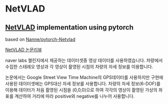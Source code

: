 # NetVLAD

[NetVLAD](https://arxiv.org/abs/1511.07247) implementation using pytorch
-------------------------------------

based on [Nanne/pytorch-Netvlad](https://github.com/Nanne/pytorch-NetVlad)

[NetVLAD 논문리뷰](https://jhyeup.tistory.com/entry/NetVLAD-CNN-architecture-for-weakly-supervised-place-recognition)

naver labs 챌린지에서 제공하는 데이터셋중 영상 데이터를 사용하였습니다.
차량에서 수집한 스테레오 영상과 각 영상이 촬영된 시점의 차량의 자세 정보를 이용합니다.

논문에서는 Google Street View Time Machine의 GPS데이터를 사용하지만 구현에 사용된 데이터셋에는 GPS대신 자세 정보를 사용합니다.
차량의 자세 정보(6-DOF)를 이용해 데이터가 처음 촬영된 시점을 (0,0,0)으로 하여 각각의 영상이 촬영된 가상의 좌표를 계산하여 거리에 따라 positive와 negative를 나누어 사용합니다.
